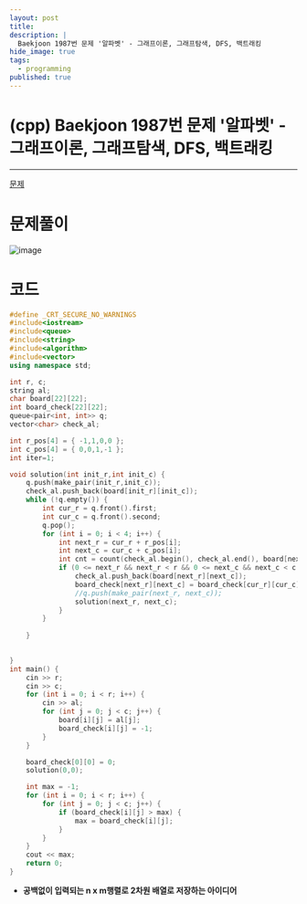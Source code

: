 ```yaml
---
layout: post
title: 
description: |
  Baekjoon 1987번 문제 '알파벳' - 그래프이론, 그래프탐색, DFS, 백트래킹
hide_image: true
tags:
  - programming
published: true
---
```


# (cpp) Baekjoon 1987번 문제 '알파벳' - 그래프이론, 그래프탐색, DFS, 백트래킹
* * *
[문제](https://www.acmicpc.net/problem/1987)   
   
# 문제풀이
![image](https://user-images.githubusercontent.com/69246778/222947110-df5f0d81-3669-47ad-a61e-537bdbc1c0f5.png)
# 코드
```cpp
#define _CRT_SECURE_NO_WARNINGS
#include<iostream>
#include<queue>
#include<string>
#include<algorithm>
#include<vector>
using namespace std;

int r, c;
string al;
char board[22][22];
int board_check[22][22];
queue<pair<int, int>> q;
vector<char> check_al;

int r_pos[4] = { -1,1,0,0 };
int c_pos[4] = { 0,0,1,-1 };
int iter=1;

void solution(int init_r,int init_c) {
	q.push(make_pair(init_r,init_c));
	check_al.push_back(board[init_r][init_c]);
	while (!q.empty()) {
		int cur_r = q.front().first;
		int cur_c = q.front().second;
		q.pop();
		for (int i = 0; i < 4; i++) {
			int next_r = cur_r + r_pos[i];
			int next_c = cur_c + c_pos[i];
			int cnt = count(check_al.begin(), check_al.end(), board[next_r][next_c]);
			if (0 <= next_r && next_r < r && 0 <= next_c && next_c < c && cnt == 0) {
				check_al.push_back(board[next_r][next_c]);
				board_check[next_r][next_c] = board_check[cur_r][cur_c] + 1;
				//q.push(make_pair(next_r, next_c));
				solution(next_r, next_c);
			}
		}
		
	}

	
}
int main() {
	cin >> r;
	cin >> c;
	for (int i = 0; i < r; i++) {
		cin >> al;
		for (int j = 0; j < c; j++) {
			board[i][j] = al[j];
			board_check[i][j] = -1;
		}
	}

	board_check[0][0] = 0;
	solution(0,0);

	int max = -1;
	for (int i = 0; i < r; i++) {
		for (int j = 0; j < c; j++) {
			if (board_check[i][j] > max) {
				max = board_check[i][j];
			}
		}
	}
	cout << max;
	return 0;
}
```
* **공백없이 입력되는 n x m행렬로 2차원 배열로 저장하는 아이디어**
